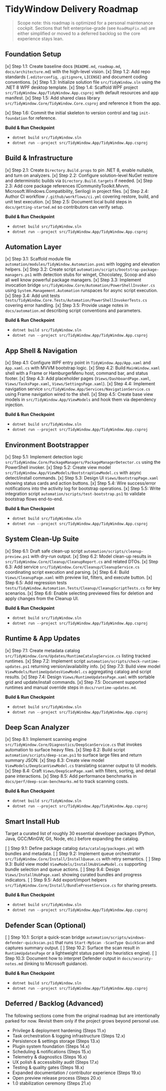 # TidyWindow Delivery Roadmap

> Scope note: this roadmap is optimized for a personal maintenance cockpit. Sections that felt enterprise-grade (see `RoadMapFix.md`) are either simplified or moved to a deferred backlog so the core experience stays lean.

## Foundation Setup

[x] Step 1.1: Create baseline docs (`README.md`, `roadmap.md`, `docs/architecture.md`) with the high-level vision.
[x] Step 1.2: Add repo standards (`.editorconfig`, `.gitignore`, `LICENSE`) and document coding conventions.
[x] Step 1.3: Initialize solution file `src/TidyWindow.sln` using the .NET 8 WPF desktop template.
[x] Step 1.4: Scaffold WPF project `src/TidyWindow.App/TidyWindow.App.csproj` with default resources and app manifest.
[x] Step 1.5: Add shared class library `src/TidyWindow.Core/TidyWindow.Core.csproj` and reference it from the app.

[x] Step 1.6: Commit the initial skeleton to version control and tag `init-foundation` for reference.

**Build & Run Checkpoint**

-   `dotnet build src/TidyWindow.sln`
-   `dotnet run --project src/TidyWindow.App/TidyWindow.App.csproj`

## Build & Infrastructure

[x] Step 2.1: Create `Directory.Build.props` to pin .NET 8, enable nullable, and turn on analyzers.
[x] Step 2.2: Configure solution-level NuGet restore and deterministic builds via `Directory.Build.targets` if needed.
[x] Step 2.3: Add core package references (CommunityToolkit.Mvvm, Microsoft.Windows.Compatibility, Serilog) in project files.
[x] Step 2.4: Author CI workflow `/.github/workflows/ci.yml` covering restore, build, and unit test execution.
[x] Step 2.5: Document local build steps in `docs/getting-started.md` so contributors can verify setup.

**Build & Run Checkpoint**

-   `dotnet build src/TidyWindow.sln`
-   `dotnet run --project src/TidyWindow.App/TidyWindow.App.csproj`

## Automation Layer

[x] Step 3.1: Scaffold module file `automation/modules/TidyWindow.Automation.psm1` with logging and elevation helpers.
[x] Step 3.2: Create script `automation/scripts/bootstrap-package-managers.ps1` with detection stubs for winget, Chocolatey, Scoop and also all well know powerful package managers.
[x] Step 3.3: Implement invocation bridge `src/TidyWindow.Core/Automation/PowerShellInvoker.cs` using `System.Management.Automation` runspaces for async script execution.
[x] Step 3.4: Add unit tests `tests/TidyWindow.Core.Tests/Automation/PowerShellInvokerTests.cs` covering error handling.
[x] Step 3.5: Provide usage notes in `docs/automation.md` describing script conventions and parameters.

**Build & Run Checkpoint**

-   `dotnet build src/TidyWindow.sln`
-   `dotnet run --project src/TidyWindow.App/TidyWindow.App.csproj`

## App Shell & Navigation

[x] Step 4.1: Configure WPF entry point in `TidyWindow.App/App.xaml` and `App.xaml.cs` with MVVM bootstrap logic.
[x] Step 4.2: Build `MainWindow.xaml` shell with a Frame or HamburgerMenu host, command bar, and status footer.
[x] Step 4.3: Add placeholder pages (`Views/DashboardPage.xaml`, `Views/TasksPage.xaml`, `Views/SettingsPage.xaml`).
[x] Step 4.4: Implement navigation service `src/TidyWindow.App/Services/NavigationService.cs` using Frame navigation wired to the shell.
[x] Step 4.5: Create base view models in `src/TidyWindow.App/ViewModels` and hook them via dependency injection.

**Build & Run Checkpoint**

-   `dotnet build src/TidyWindow.sln`
-   `dotnet run --project src/TidyWindow.App/TidyWindow.App.csproj`

## Environment Bootstrapper

[x] Step 5.1: Implement detection logic `src/TidyWindow.Core/PackageManagers/PackageManagerDetector.cs` using the PowerShell invoker.
[x] Step 5.2: Create view model `src/TidyWindow.App/ViewModels/BootstrapViewModel.cs` with async detect/install commands.
[x] Step 5.3: Design UI `Views/BootstrapPage.xaml` showing status cards and action buttons.
[x] Step 5.4: Wire success/error notifications into the activity log for bootstrap operations.
[x] Step 5.5: Write integration script `automation/scripts/test-bootstrap.ps1` to validate bootstrap flows end-to-end.

**Build & Run Checkpoint**

-   `dotnet build src/TidyWindow.sln`
-   `dotnet run --project src/TidyWindow.App/TidyWindow.App.csproj`

## System Clean-Up Suite

[x] Step 6.1: Draft safe clean-up script `automation/scripts/cleanup-preview.ps1` with dry-run output.
[x] Step 6.2: Model clean-up results in `src/TidyWindow.Core/Cleanup/CleanupReport.cs` and related DTOs.
[x] Step 6.3: Add service `src/TidyWindow.Core/Cleanup/CleanupService.cs` coordinating script execution and parsing.
[x] Step 6.4: Build `Views/CleanupPage.xaml` with preview list, filters, and execute button.
[x] Step 6.5: Add regression tests `tests/TidyWindow.Automation.Tests/Cleanup/CleanupScriptTests.cs` for key scenarios.
[x] Step 6.6: Enable selecting previewed files for deletion and apply changes from the Cleanup UI.

**Build & Run Checkpoint**

-   `dotnet build src/TidyWindow.sln`
-   `dotnet run --project src/TidyWindow.App/TidyWindow.App.csproj`

## Runtime & App Updates

[x] Step 7.1: Create metadata catalog `src/TidyWindow.Core/Updates/RuntimeCatalogService.cs` listing tracked runtimes.
[x] Step 7.2: Implement script `automation/scripts/check-runtime-updates.ps1` returning version/availability info.
[x] Step 7.3: Build view model `ViewModels/RuntimeUpdatesViewModel.cs` aggregating catalog and script results.
[x] Step 7.4: Design `Views/RuntimeUpdatesPage.xaml` with sortable grid and update/install commands.
[x] Step 7.5: Document supported runtimes and manual override steps in `docs/runtime-updates.md`.

**Build & Run Checkpoint**

-   `dotnet build src/TidyWindow.sln`
-   `dotnet run --project src/TidyWindow.App/TidyWindow.App.csproj`

## Deep Scan Analyzer

[x] Step 8.1: Implement scanning engine `src/TidyWindow.Core/Diagnostics/DeepScanService.cs` that invokes automation to surface heavy files.
[x] Step 8.2: Build script `automation/scripts/deep-scan.ps1` to surface large files and return summary JSON.
[x] Step 8.3: Create view model `ViewModels/DeepScanViewModel.cs` translating scanner output to UI models.
[x] Step 8.4: Craft `Views/DeepScanPage.xaml` with filters, sorting, and detail pane interactions.
[x] Step 8.5: Add performance benchmarks in `docs/perf/deep-scan-benchmarks.md` to track scanning costs.

**Build & Run Checkpoint**

-   `dotnet build src/TidyWindow.sln`
-   `dotnet run --project src/TidyWindow.App/TidyWindow.App.csproj`

## Smart Install Hub

Target a curated list of roughly 30 essential developer packages (Python, Java, GCC/MinGW, Git, Node, etc.) before expanding the catalog.

[ ] Step 9.1: Define package catalog `data/catalog/packages.yml` with bundles and metadata.
[ ] Step 9.2: Implement queue orchestrator `src/TidyWindow.Core/Install/InstallQueue.cs` with retry semantics.
[ ] Step 9.3: Build view model `ViewModels/InstallHubViewModel.cs` supporting bundle selection and queue actions.
[ ] Step 9.4: Design `Views/InstallHubPage.xaml` showing curated bundles and progress indicators.
[ ] Step 9.5: Add export/import helpers `src/TidyWindow.Core/Install/BundlePresetService.cs` for sharing presets.

**Build & Run Checkpoint**

-   `dotnet build src/TidyWindow.sln`
-   `dotnet run --project src/TidyWindow.App/TidyWindow.App.csproj`

## Defender Scan (Optional)

[ ] Step 10.1: Script a quick-scan bridge `automation/scripts/windows-defender-quickscan.ps1` that runs `Start-MpScan -ScanType QuickScan` and captures summary output.
[ ] Step 10.2: Surface the scan result in `RuntimeUpdatesPage` or a lightweight status panel (no heuristics engine).
[ ] Step 10.3: Document how to interpret Defender output in `docs/security-notes.md` (linking to Microsoft guidance).

**Build & Run Checkpoint**

-   `dotnet build src/TidyWindow.sln`
-   `dotnet run --project src/TidyWindow.App/TidyWindow.App.csproj`

## Deferred / Backlog (Advanced)

The following sections come from the original roadmap but are intentionally parked for now. Revisit them only if the project grows beyond personal use.

-   Privilege & deployment hardening (Steps 11.x)
-   Task orchestration & logging infrastructure (Steps 12.x)
-   Persistence & settings storage (Steps 13.x)
-   Plugin system foundation (Steps 14.x)
-   Scheduling & notifications (Steps 15.x)
-   Telemetry & diagnostics (Steps 16.x)
-   UX polish & accessibility audit (Steps 17.x)
-   Testing & quality gates (Steps 18.x)
-   Expanded documentation / contributor experience (Steps 19.x)
-   Open preview release process (Steps 20.x)
-   1.0 stabilization ceremony (Steps 21.x)
